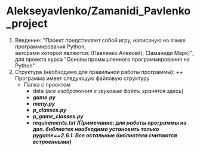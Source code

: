 # Alekseyavlenko/Zamanidi_Pavlenko_project

1. Введение:
   "Проект представляет собой игру,
   написаную на языке программирования Python,  
   авторами которой являются: (Павленко Алексей), (Заманиди Марк)";  
   для проекта курса   "Основы промышленного программирования на Python"
2. Структура (необходимо для правильной работы программы):
   ++ Программа имеет следующую файловую структуру
    + Папка с проектом
        + data (_все изображения и звуковые файлы хранятся здесь_)
        + ***game.py***
        + ***meny.py***
        + ***p_classes.py***
        + ***p_game_classes.py***
        + ***requirements.txt (_Примечание: для работы программы из доп. библиотек наобходимо установить
          только **pygame==2.6.1**. Все остальные библиотеки считаются встроенными_)***